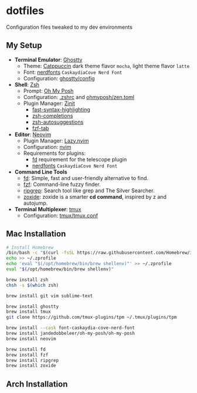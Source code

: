 # dotfiles

Configuration files tweaked to my dev environments

## My Setup

* **Terminal Emulator**: [Ghostty](https://ghostty.org)
  * Theme: [Catppuccin](https://github.com/catppuccin/ghostty) dark theme flavor `mocha`, light theme flavor `latte`
  * Font: [nerdfonts](https://www.nerdfonts.com/font-downloads) `CaskaydiaCove Nerd Font` 
  * Configuration: [ghostty/config](.config/ghostty/config)
* **Shell**: [Zsh](https://www.zsh.org/)
  * Prompt: [Oh My Posh](https://ohmyposh.dev/)
  * Configuration: [.zshrc](.zshrc) and [ohmyposh/zen.toml](ohmyposh/zen.toml)
  * Plugin Manager: [Zinit](https://github.com/zdharma-continuum/zinit)
    * [fast-syntax-highlighting](https://github.com/zdharma-continuum/fast-syntax-highlighting)
    * [zsh-completions](https://github.com/zsh-users/zsh-completions)
    * [zsh-autosuggestions](https://github.com/zsh-users/zsh-autosuggestions)
    * [fzf-tab](https://github.com/Aloxaf/fzf-tab)
* **Editor**: [Neovim](https://neovim.io)
  * Plugin Manager: [Lazy.nvim](https://lazy.folke.io)
  * Configuration: [nvim](.config/nvim)
  * Requirements for plugins:
    * [fd](https://github.com/sharkdp/fd) requirement for the telescope plugin
    * [nerdfonts](https://www.nerdfonts.com/font-downloads) `CaskaydiaCove Nerd Font`
* **Command Line Tools**
  * [fd](https://github.com/sharkdp/fd): Simple, fast and user-friendly alternative to find.
  * [fzf](https://github.com/junegunn/fzf): Command-line fuzzy finder.
  * [ripgrep](https://github.com/BurntSushi/ripgrep): Search tool like grep and The Silver Searcher.
  * [zoxide](https://github.com/ajeetdsouza/zoxide): zoxide is a smarter **cd command**, inspired by z and autojump.
* **Terminal Multiplexer**: [tmux](https://github.com/tmux/tmux)
  * Configuration: [tmux/tmux.conf](.config/tmux/tmux.conf)

## Mac Installation
```bash
# Install Homebrew
/bin/bash -c "$(curl -fsSL https://raw.githubusercontent.com/Homebrew/install/HEAD/install.sh)"
echo >> ~/.zprofile
echo 'eval "$(/opt/homebrew/bin/brew shellenv)"' >> ~/.zprofile
eval "$(/opt/homebrew/bin/brew shellenv)"

brew install zsh
chsh -s $(which zsh)

brew install git vim sublime-text

brew install ghostty
brew install tmux
git clone https://github.com/tmux-plugins/tpm ~/.tmux/plugins/tpm

brew install --cask font-caskaydia-cove-nerd-font
brew install jandedobbeleer/oh-my-posh/oh-my-posh
brew install neovim

brew install fd
brew install fzf
brew install ripgrep
brew install zoxide
```

## Arch Installation


